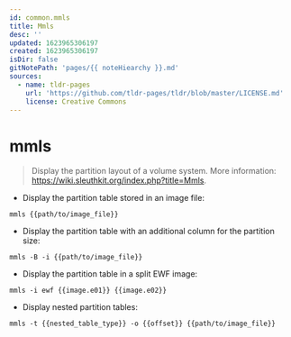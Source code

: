 ```yaml
---
id: common.mmls
title: Mmls
desc: ''
updated: 1623965306197
created: 1623965306197
isDir: false
gitNotePath: 'pages/{{ noteHiearchy }}.md'
sources:
  - name: tldr-pages
    url: 'https://github.com/tldr-pages/tldr/blob/master/LICENSE.md'
    license: Creative Commons
---
```

# mmls

> Display the partition layout of a volume system.
> More information: <https://wiki.sleuthkit.org/index.php?title=Mmls>.

- Display the partition table stored in an image file:

`mmls {{path/to/image_file}}`

- Display the partition table with an additional column for the partition size:

`mmls -B -i {{path/to/image_file}}`

- Display the partition table in a split EWF image:

`mmls -i ewf {{image.e01}} {{image.e02}}`

- Display nested partition tables:

`mmls -t {{nested_table_type}} -o {{offset}} {{path/to/image_file}}`

